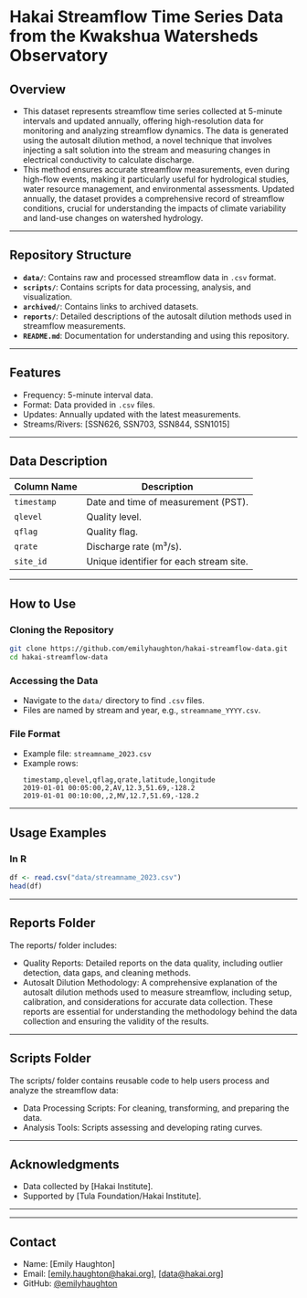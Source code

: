 
# Hakai Streamflow Time Series Data from the Kwakshua Watersheds Observatory 

## Overview
- This dataset represents streamflow time series collected at 5-minute intervals and updated annually, offering high-resolution data for monitoring and analyzing streamflow dynamics. The data is generated using the autosalt dilution method, a novel technique that involves injecting a salt solution into the stream and measuring changes in electrical conductivity to calculate discharge. 
- This method ensures accurate streamflow measurements, even during high-flow events, making it particularly useful for hydrological studies, water resource management, and environmental assessments. Updated annually, the dataset provides a comprehensive record of streamflow conditions, crucial for understanding the impacts of climate variability and land-use changes on watershed hydrology.



---

## Repository Structure
- **`data/`**: Contains raw and processed streamflow data in `.csv` format.
- **`scripts/`**: Contains scripts for data processing, analysis, and visualization.
- **`archived/`**: Contains links to archived datasets.
- **`reports/`**: Detailed descriptions of the autosalt dilution methods used in streamflow measurements.
- **`README.md`**: Documentation for understanding and using this repository.

---

## Features
- Frequency: 5-minute interval data.
- Format: Data provided in `.csv` files.
- Updates: Annually updated with the latest measurements.
- Streams/Rivers: [SSN626, SSN703, SSN844, SSN1015]

---

## Data Description
| **Column Name** | **Description**                             |
|------------------|---------------------------------------------|
| `timestamp`      | Date and time of measurement (PST). |
| `qlevel`     | Quality level. |
| `qflag`     | Quality flag. |
| `qrate`     | Discharge rate (m³/s). |
| `site_id`        | Unique identifier for each stream site.    |



---

## How to Use
### Cloning the Repository
```bash
git clone https://github.com/emilyhaughton/hakai-streamflow-data.git
cd hakai-streamflow-data
```

### Accessing the Data
- Navigate to the `data/` directory to find `.csv` files.
- Files are named by stream and year, e.g., `streamname_YYYY.csv`.

### File Format
- Example file: `streamname_2023.csv`
- Example rows:
  ```
  timestamp,qlevel,qflag,qrate,latitude,longitude
  2019-01-01 00:05:00,2,AV,12.3,51.69,-128.2
  2019-01-01 00:10:00,,2,MV,12.7,51.69,-128.2

  ```

---

## Usage Examples
### In R
```R
df <- read.csv("data/streamname_2023.csv")
head(df)
```

---

## Reports Folder

The reports/ folder includes:
- Quality Reports: Detailed reports on the data quality, including outlier detection, data gaps, and cleaning methods.
- Autosalt Dilution Methodology: A comprehensive explanation of the autosalt dilution methods used to measure streamflow, including setup, calibration, and considerations for accurate data collection.
These reports are essential for understanding the methodology behind the data collection and ensuring the validity of the results.

---

## Scripts Folder

The scripts/ folder contains reusable code to help users process and analyze the streamflow data:
- Data Processing Scripts: For cleaning, transforming, and preparing the data.
- Analysis Tools: Scripts assessing and developing rating curves.


---

## Acknowledgments
- Data collected by [Hakai Institute].
- Supported by [Tula Foundation/Hakai Institute].

---


---

## Contact
- Name: [Emily Haughton]
- Email: [emily.haughton@hakai.org], [data@hakai.org]
- GitHub: [@emilyhaughton](https://github.com/emilyhaughton)
